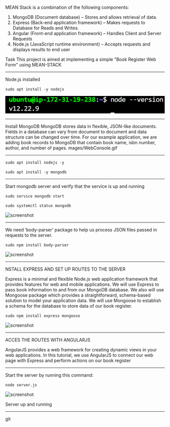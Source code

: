 MEAN Stack is a combination of the following components:
1.	MongoDB (Document database) – Stores and allows retrieval of data.
2.	Express (Back-end application framework) – Makes requests to Database for Reads and Writes.
3.	Angular (Front-end application framework) – Handles Client and Server Requests
4.	Node.js (JavaScript runtime environment) – Accepts requests and displays results to end user

Task
This project is aimed at implementing a simple "Book Register Web Form" using MEAN-STACK
***

Node.js installed
```
sudo apt install -y nodejs
```

![screenshot](./images/nodejs.png)

***

Install MongoDB
MongoDB stores data in flexible, JSON-like documents. Fields in a database can vary from document to document and data structure can be changed over time. For our example application, we are adding book records to MongoDB that contain book name, isbn number, author, and number of pages.
mages/WebConsole.gif
***
```
sudo apt install nodejs -y
```

```
sudo apt install -y mongodb

```
***
Start mongodb server and verify that the service is up and running  
```
sudo service mongodb start
```````
``````
sudo systemctl status mongodb
``````
![screenshot](./images/mongodbactive.png)
***
We need ‘body-parser’ package to help us process JSON files passed in requests to the server.

```
sudo npm install body-parser
```

![screenshot](./images/body-parser.png)
***
NSTALL EXPRESS AND SET UP ROUTES TO THE SERVER

Express is a minimal and flexible Node.js web application framework that provides features for web and mobile applications. We will use Express to pass book information to and from our MongoDB database.
We also will use Mongoose package which provides a straightforward, schema-based solution to model your application data. We will use Mongoose to establish a schema for the database to store data of our book register.

```
sudo npm install express mongoose
```
![screenshot](./images/mongoose.png)
***

ACCES THE ROUTES WITH ANGULARJS

AngularJS provides a web framework for creating dynamic views in your web applications. In this tutorial, we use AngularJS to connect our web page with Express and perform actions on our book register
***

Start the server by running this command: 
```
node server.js
```

![screenshot](./images/nodeserverup.png)

Server up and running
***
git 


